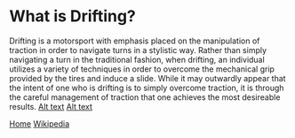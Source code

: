 # What is Drifting?
Drifting is a motorsport with emphasis placed on the manipulation of traction in order to navigate turns in a stylistic way. Rather than simply navigating a turn in the traditional fashion, when drifting, an individual utilizes a variety of techniques in order to overcome the mechanical grip provided by the tires and induce a slide. While it may outwardly appear that the intent of one who is drifting is to simply overcome traction, it is through the careful management of traction that one achieves the most desireable results.
[Alt text](14915598_1176576489094761_6898946756317270970_n.jpg)
[Alt text](17553677_285168448589587_3600504915736800239_n.jpg)

[Home](index.md)
[Wikipedia](https://en.wikipedia.org/wiki/Drifting_(motorsport))
